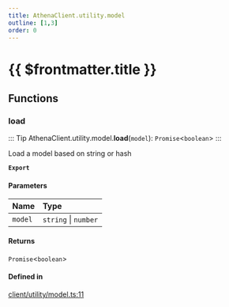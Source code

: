 ```yaml
---
title: AthenaClient.utility.model
outline: [1,3]
order: 0
---
```


# {{ $frontmatter.title }}


## Functions

### load

::: Tip
AthenaClient.utility.model.**load**(`model`): `Promise`<`boolean`\>
:::

Load a model based on string or hash

**`Export`**

#### Parameters

| Name | Type |
| :------ | :------ |
| `model` | `string` \| `number` |

#### Returns

`Promise`<`boolean`\>

#### Defined in

[client/utility/model.ts:11](https://github.com/Stuyk/altv-athena/blob/6013452/src/core/client/utility/model.ts#L11)
